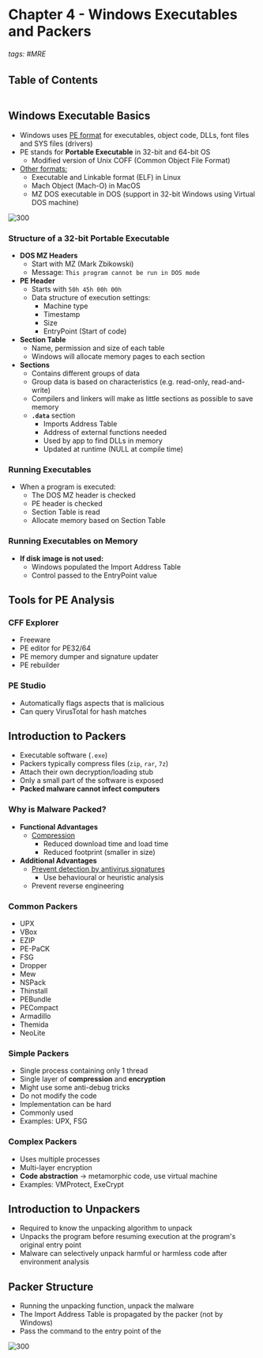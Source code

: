 # Chapter 4 - Windows Executables and Packers

###### tags: #MRE 

## Table of Contents
```toc
```

## Windows Executable Basics
- Windows uses <u>PE format</u> for executables, object code, DLLs, font files and SYS files (drivers)
- PE stands for **Portable Executable** in 32-bit and 64-bit OS
	- Modified version of Unix COFF (Common Object File Format)
- <u>Other formats:</u>
	- Executable and Linkable format (ELF) in Linux
	- Mach Object (Mach-O) in MacOS
	- MZ DOS executable in DOS (support in 32-bit Windows using Virtual DOS machine)

![300](https://i.imgur.com/3QwG061.png)

### Structure of a 32-bit Portable Executable
- **DOS MZ Headers** 
	- Start with MZ (Mark Zbikowski)
	- Message: `This program cannot be run in DOS mode`
- **PE Header**
	- Starts with `50h 45h 00h 00h`
	- Data structure of execution settings:
		- Machine type
		- Timestamp
		- Size
		- EntryPoint (Start of code)
- **Section Table**
	- Name, permission and size of each table
	- Windows will allocate memory pages to each section
- **Sections**
	- Contains different groups of data
	- Group data is based on characteristics (e.g. read-only, read-and-write)
	- Compilers and linkers will make as little sections as possible to save memory
	- **`.data`** section
		- Imports Address Table
		- Address of external functions needed
		- Used by app to find DLLs in memory
		- Updated at runtime (NULL at compile time)

### Running Executables
- When a program is executed:
	- The DOS MZ header is checked
	- PE header is checked
	- Section Table is read
	- Allocate memory based on Section Table

### Running Executables on Memory
- **If disk image is not used:**
	- Windows populated the Import Address Table
	- Control passed to the EntryPoint value

## Tools for PE Analysis

### CFF Explorer
- Freeware
- PE editor for PE32/64
- PE memory dumper and signature updater
- PE rebuilder

### PE Studio
- Automatically flags aspects that is malicious
- Can query VirusTotal for hash matches

## Introduction to Packers
- Executable software (`.exe`)
- Packers typically compress files (`zip`, `rar`, `7z`)
- Attach their own decryption/loading stub
- Only a small part of the software is exposed
- **Packed malware cannot infect computers**

### Why is Malware Packed?
- **Functional Advantages**
	- <u>Compression</u>
		- Reduced download time and load time
		- Reduced footprint (smaller in size)
- **Additional Advantages**
	- <u>Prevent detection by antivirus signatures</u>
		- Use behavioural or heuristic analysis
	- Prevent reverse engineering

### Common Packers
- UPX
- VBox
- EZIP
- PE-PaCK
- FSG
- Dropper
- Mew
- NSPack
- Thinstall
- PEBundle
- PECompact
- Armadillo
- Themida
- NeoLite

### Simple Packers
- Single process containing only 1 thread
- Single layer of **compression** and **encryption**
- Might use some anti-debug tricks
- Do not modify the code
- Implementation can be hard
- Commonly used
- Examples: UPX, FSG

### Complex Packers
- Uses multiple processes
- Multi-layer encryption
- **Code abstraction** -> metamorphic code, use virtual machine
- Examples: VMProtect, ExeCrypt

## Introduction to Unpackers
- Required to know the unpacking algorithm to unpack
- Unpacks the program before resuming execution at the program's original entry point
- Malware can selectively unpack harmful or harmless code after environment analysis

## Packer Structure
- Running the unpacking function, unpack the malware
- The Import Address Table is propagated by the packer (not by Windows)
- Pass the command to the entry point of the 

![300](https://i.imgur.com/Lpz8YyB.png)

